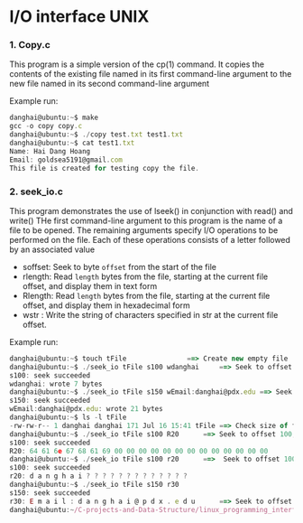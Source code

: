 # I/O interface UNIX 


### 1. Copy.c

This program is a simple version of the cp(1) command.
It copies the contents of the existing file named in its
first command-line argument to the new file named in its second
command-line argument

Example run:

```js
danghai@ubuntu:~$ make
gcc -o copy copy.c
danghai@ubuntu:~$ ./copy test.txt test1.txt
danghai@ubuntu:~$ cat test1.txt
Name: Hai Dang Hoang
Email: goldsea5191@gmail.com
This file is created for testing copy the file. 
```

### 2. seek_io.c

This program demonstrates the use of lseek() in conjunction with read() and write()
THe first command-line argument to this program is the name of a file to be opened.
The remaining arguments specify I/O operations to be performed on the file. 
Each of these operations consists of a letter followed by an associated value

* soffset: Seek to byte `offset` from the start of the file
* rlength: Read `length` bytes from the file, starting at the current file offset, and
display them in text form
* Rlength: Read `length` bytes from the file, starting at the current file offset, and
display them in hexadecimal form
* wstr : Write the string of characters specified in str at the current file offset.

Example run:

```js
danghai@ubuntu:~$ touch tFile				==> Create new empty file	
danghai@ubuntu:~$ ./seek_io tFile s100 wdanghai		==> Seek to offset 100, write "danghai"	
s100: seek succeeded 
wdanghai: wrote 7 bytes 
danghai@ubuntu:~$ ./seek_io tFile s150 wEmail:danghai@pdx.edu ==> Seek to offset 15, write "Email:danghai@pdx.edu
s150: seek succeeded 
wEmail:danghai@pdx.edu: wrote 21 bytes 
danghai@ubuntu:~$ ls -l tFile
-rw-rw-r-- 1 danghai danghai 171 Jul 16 15:41 tFile	==> Check size of file
danghai@ubuntu:~$ ./seek_io tFile s100 R20		==> Seek to offset 100, read 20 bytes under hexa format
s100: seek succeeded 
R20: 64 61 6e 67 68 61 69 00 00 00 00 00 00 00 00 00 00 00 00 00 
danghai@ubuntu:~$ ./seek_io tFile s100 r20		==>  Seek to offset 100, read 20 bytesunder text format
s100: seek succeeded 
r20: d a n g h a i ? ? ? ? ? ? ? ? ? ? ? ? ? 
danghai@ubuntu:~$ ./seek_io tFile s150 r30
s150: seek succeeded 
r30: E m a i l : d a n g h a i @ p d x . e d u 		==> Seek to offset 100, read 30 bytes under text format
danghai@ubuntu:~/C-projects-and-Data-Structure/linux_programming_interface/file-IO$ 
```


